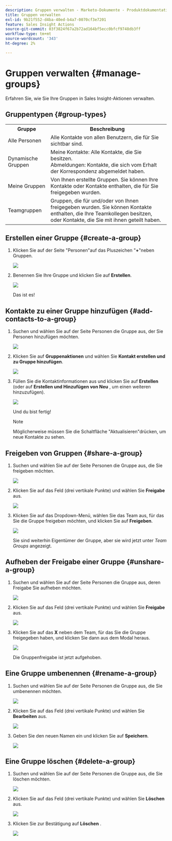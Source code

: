 ```yaml
---
description: Gruppen verwalten - Marketo-Dokumente - Produktdokumentation
title: Gruppen verwalten
exl-id: 9b21f552-d4ba-40ed-b4a7-0070cf3e7201
feature: Sales Insight Actions
source-git-commit: 03f3824f67a2b72ad164bf5ecc0bfcf9748db3ff
workflow-type: tm+mt
source-wordcount: '343'
ht-degree: 2%

---
```


# Gruppen verwalten {#manage-groups}

Erfahren Sie, wie Sie Ihre Gruppen in Sales Insight-Aktionen verwalten.

## Gruppentypen {#group-types}

<table> 
 <colgroup> 
  <col> 
  <col> 
 </colgroup> 
 <tbody> 
  <tr> 
   <th>Gruppe</th> 
   <th>Beschreibung</th> 
  </tr> 
  <tr> 
   <td>Alle Personen</td> 
   <td>Alle Kontakte von allen Benutzern, die für Sie sichtbar sind.</td> 
  </tr> 
  <tr> 
   <td>Dynamische Gruppen</td> 
   <td>Meine Kontakte: Alle Kontakte, die Sie besitzen.<br>Abmeldungen: Kontakte, die sich vom Erhalt der Korrespondenz abgemeldet haben.</td> 
  </tr> 
  <tr> 
   <td>Meine Gruppen</td> 
   <td>Von Ihnen erstellte Gruppen. Sie können Ihre Kontakte oder Kontakte enthalten, die für Sie freigegeben wurden.</td> 
  </tr> 
  <tr> 
   <td>Teamgruppen</td> 
   <td>Gruppen, die für und/oder von Ihnen freigegeben wurden. Sie können Kontakte enthalten, die Ihre Teamkollegen besitzen, oder Kontakte, die Sie mit ihnen geteilt haben.</td> 
  </tr> 
 </tbody> 
</table>

## Erstellen einer Gruppe {#create-a-group}

1. Klicken Sie auf der Seite &quot;Personen&quot;auf das Pluszeichen &quot;**+**&quot;neben Gruppen.

   ![](assets/manage-groups-1.png)

1. Benennen Sie Ihre Gruppe und klicken Sie auf **Erstellen**.

   ![](assets/manage-groups-2.png)

   Das ist es!

## Kontakte zu einer Gruppe hinzufügen {#add-contacts-to-a-group}

1. Suchen und wählen Sie auf der Seite Personen die Gruppe aus, der Sie Personen hinzufügen möchten.

   ![](assets/manage-groups-3.png)

1. Klicken Sie auf **Gruppenaktionen** und wählen Sie **Kontakt erstellen und zu Gruppe hinzufügen**.

   ![](assets/manage-groups-4.png)

1. Füllen Sie die Kontaktinformationen aus und klicken Sie auf **Erstellen** (oder auf **Erstellen und Hinzufügen von Neu** , um einen weiteren hinzuzufügen).

   ![](assets/manage-groups-5.png)

   Und du bist fertig!

   >[!NOTE]
   >
   >Möglicherweise müssen Sie die Schaltfläche &quot;Aktualisieren&quot;drücken, um neue Kontakte zu sehen.

## Freigeben von Gruppen {#share-a-group}

1. Suchen und wählen Sie auf der Seite Personen die Gruppe aus, die Sie freigeben möchten.

   ![](assets/manage-groups-6.png)

1. Klicken Sie auf das Feld (drei vertikale Punkte) und wählen Sie **Freigabe** aus.

   ![](assets/manage-groups-7.png)

1. Klicken Sie auf das Dropdown-Menü, wählen Sie das Team aus, für das Sie die Gruppe freigeben möchten, und klicken Sie auf **Freigeben**.

   ![](assets/manage-groups-8.png)

   Sie sind weiterhin Eigentümer der Gruppe, aber sie wird jetzt unter _Team Groups_ angezeigt.

## Aufheben der Freigabe einer Gruppe {#unshare-a-group}

1. Suchen und wählen Sie auf der Seite Personen die Gruppe aus, deren Freigabe Sie aufheben möchten.

   ![](assets/manage-groups-9.png)

1. Klicken Sie auf das Feld (drei vertikale Punkte) und wählen Sie **Freigabe** aus.

   ![](assets/manage-groups-10.png)

1. Klicken Sie auf das **X** neben dem Team, für das Sie die Gruppe freigegeben haben, und klicken Sie dann aus dem Modal heraus.

   ![](assets/manage-groups-11.png)

   Die Gruppenfreigabe ist jetzt aufgehoben.

## Eine Gruppe umbenennen {#rename-a-group}

1. Suchen und wählen Sie auf der Seite Personen die Gruppe aus, die Sie umbenennen möchten.

   ![](assets/manage-groups-12.png)

1. Klicken Sie auf das Feld (drei vertikale Punkte) und wählen Sie **Bearbeiten** aus.

   ![](assets/manage-groups-13.png)

1. Geben Sie den neuen Namen ein und klicken Sie auf **Speichern**.

   ![](assets/manage-groups-14.png)

## Eine Gruppe löschen {#delete-a-group}

1. Suchen und wählen Sie auf der Seite Personen die Gruppe aus, die Sie löschen möchten.

   ![](assets/manage-groups-15.png)

1. Klicken Sie auf das Feld (drei vertikale Punkte) und wählen Sie **Löschen** aus.

   ![](assets/manage-groups-16.png)

1. Klicken Sie zur Bestätigung auf **Löschen** .

   ![](assets/manage-groups-17.png)
